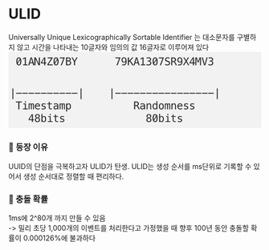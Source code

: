 # ULID
Universally Unique Lexicographically Sortable Identifier 는 대소문자를 구별하지 않고 시간을 나타내는 10글자와 임의의 값 16글자로 이루어져 있다  
![!\[ULID\](/image/ULID)](image/ULID.png)

### 📌 등장 이유
UUID의 단점을 극복하고자 ULID가 탄생. ULID는 생성 순서를 ms단위로 기록할 수 있어서 생성 순서대로 정렬할 때 편리하다. 

### 📌 충돌 확률
1ms에 2^80개 까지 만들 수 있음  
-> 밀리 초당 1,000개의 이벤트를 처리한다고 가정했을 때 향후 100년 동안 충돌할 확률이 0.000126%에 불과하다
